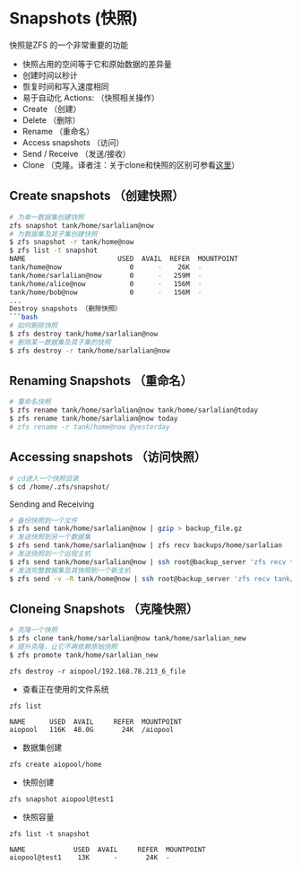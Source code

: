 # Snapshots (快照)

快照是ZFS 的一个非常重要的功能
* 快照占用的空间等于它和原始数据的差异量
* 创建时间以秒计
* 恢复时间和写入速度相同
* 易于自动化
Actions:  （快照相关操作）
* Create  （创建）
* Delete  （删除）
* Rename  （重命名）
* Access snapshots  （访问）
* Send / Receive    （发送/接收）
* Clone             （克隆。译者注：关于clone和快照的区别可参看[这里](http://docs.oracle.com/cd/E19253-01/819-5461/gbcxz/index.html)）

## Create snapshots （创建快照）
```bash
# 为单一数据集创建快照
zfs snapshot tank/home/sarlalian@now
# 为数据集及其子集创建快照
$ zfs snapshot -r tank/home@now
$ zfs list -t snapshot
NAME                       USED  AVAIL  REFER  MOUNTPOINT
tank/home@now                 0      -    26K  -
tank/home/sarlalian@now       0      -   259M  -
tank/home/alice@now           0      -   156M  -
tank/home/bob@now             0      -   156M  -
...
Destroy snapshots （删除快照）
```bash
# 如何删除快照
$ zfs destroy tank/home/sarlalian@now
# 删除某一数据集及其子集的快照
$ zfs destroy -r tank/home/sarlalian@now
```

## Renaming Snapshots （重命名）

```bash
# 重命名快照
$ zfs rename tank/home/sarlalian@now tank/home/sarlalian@today
$ zfs rename tank/home/sarlalian@now today
# zfs rename -r tank/home@now @yesterday
```

## Accessing snapshots  （访问快照）

```bash
# cd进入一个快照目录
$ cd /home/.zfs/snapshot/
```

Sending and Receiving

```bash
# 备份快照到一个文件
$ zfs send tank/home/sarlalian@now | gzip > backup_file.gz
# 发送快照到另一个数据集
$ zfs send tank/home/sarlalian@now | zfs recv backups/home/sarlalian
# 发送快照到一个远程主机
$ zfs send tank/home/sarlalian@now | ssh root@backup_server 'zfs recv tank/home/sarlalian'
# 发送完整数据集及其快照到一个新主机
$ zfs send -v -R tank/home@now | ssh root@backup_server 'zfs recv tank/home'
```

## Cloneing Snapshots  （克隆快照）

```bash
# 克隆一个快照
$ zfs clone tank/home/sarlalian@now tank/home/sarlalian_new
# 提升克隆，让它不再依赖原始快照
$ zfs promote tank/home/sarlalian_new
```

```shell
zfs destroy -r aiopool/192.168.78.213_6_file
```

- 查看正在使用的文件系统
```shell
zfs list

NAME      USED  AVAIL     REFER  MOUNTPOINT
aiopool   116K  48.0G       24K  /aiopool
```

- 数据集创建
```shell
zfs create aiopool/home
```

- 快照创建
```shell
zfs snapshot aiopool@test1
```

- 快照容量
```shell
zfs list -t snapshot

NAME            USED  AVAIL     REFER  MOUNTPOINT
aiopool@test1    13K      -       24K  -
```
